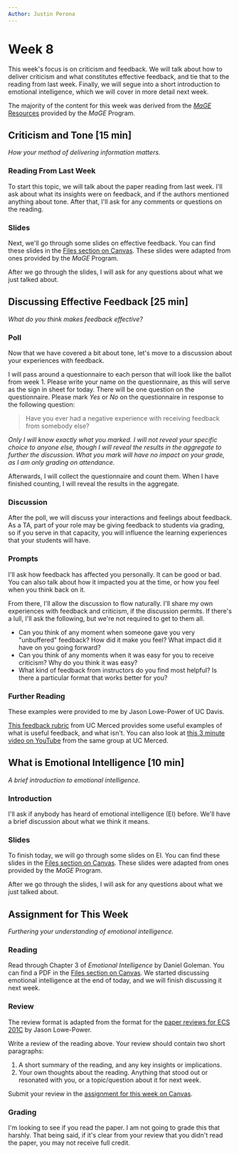 ```yaml
---
Author: Justin Perona
---
```


# Week 8

This week's focus is on criticism and feedback.
We will talk about how to deliver criticism and what constitutes effective feedback, and tie that to the reading from last week.
Finally, we will segue into a short introduction to emotional intelligence, which we will cover in more detail next week.

The majority of the content for this week was derived from the [*MaGE* Resources](https://sites.google.com/mtholyoke.edu/mage-training-curriculum/home) provided by the *MaGE* Program.

## Criticism and Tone [15 min]

*How your method of delivering information matters.*

### Reading From Last Week

To start this topic, we will talk about the paper reading from last week.
I'll ask about what its insights were on feedback, and if the authors mentioned anything about tone.
After that, I'll ask for any comments or questions on the reading.

### Slides

Next, we'll go through some slides on effective feedback.
You can find these slides in the [Files section on Canvas](https://canvas.ucdavis.edu/files/6660864/download?download_frd=1).
These slides were adapted from ones provided by the *MaGE* Program.

After we go through the slides, I will ask for any questions about what we just talked about.

## Discussing Effective Feedback [25 min]

*What do you think makes feedback effective?*

### Poll

Now that we have covered a bit about tone, let's move to a discussion about your experiences with feedback.

I will pass around a questionnaire to each person that will look like the ballot from week 1.
Please write your name on the questionnaire, as this will serve as the sign in sheet for today.
There will be one question on the questionnaire.
Please mark *Yes* or *No* on the questionnaire in response to the following question:

> Have you ever had a negative experience with receiving feedback from somebody else?

*Only I will know exactly what you marked.
I will not reveal your specific choice to anyone else, though I will reveal the results in the aggregate to further the discussion.
What you mark will have no impact on your grade, as I am only grading on attendance.*

Afterwards, I will collect the questionnaire and count them.
When I have finished counting, I will reveal the results in the aggregate.

### Discussion

After the poll, we will discuss your interactions and feelings about feedback.
As a TA, part of your role may be giving feedback to students via grading, so if you serve in that capacity, you will influence the learning experiences that your students will have.

### Prompts

I'll ask how feedback has affected you personally.
It can be good or bad.
You can also talk about how it impacted you at the time, or how you feel when you think back on it.

From there, I'll allow the discussion to flow naturally.
I'll share my own experiences with feedback and criticism, if the discussion permits.
If there's a lull, I'll ask the following, but we're not required to get to them all.

* Can you think of any moment when someone gave you very "unbuffered" feedback? How did it make you feel? What impact did it have on you going forward?
* Can you think of any moments when it was easy for you to receive criticism? Why do you think it was easy?
* What kind of feedback from instructors do you find most helpful? Is there a particular format that works better for you?

### Further Reading

These examples were provided to me by Jason Lowe-Power of UC Davis.

[This feedback rubric](https://canvas.ucdavis.edu/files/6660862/download?download_frd=1) from UC Merced provides some useful examples of what is useful feedback, and what isn't.
You can also look at [this 3 minute video on YouTube](https://www.youtube.com/watch?v=8-aaKMva4lc) from the same group at UC Merced.

## What is Emotional Intelligence [10 min]

*A brief introduction to emotional intelligence.*

### Introduction

I'll ask if anybody has heard of emotional intelligence (EI) before.
We'll have a brief discussion about what we think it means.

### Slides

To finish today, we will go through some slides on EI.
You can find these slides in the [Files section on Canvas](https://canvas.ucdavis.edu/files/6660863/download?download_frd=1).
These slides were adapted from ones provided by the *MaGE* Program.

After we go through the slides, I will ask for any questions about what we just talked about.

## Assignment for This Week

*Furthering your understanding of emotional intelligence.*

### Reading

Read through Chapter 3 of *Emotional Intelligence* by Daniel Goleman.
You can find a PDF in the [Files section on Canvas](https://canvas.ucdavis.edu/files/6660881/download?download_frd=1).
We started discussing emotional intelligence at the end of today, and we will finish discussing it next week.

### Review

The review format is adapted from the format for the [paper reviews for ECS 201C](https://github.com/jlpteaching/ECS201C/blob/master/syllabus.md#paper-reviews) by Jason Lowe-Power.

Write a review of the reading above.
Your review should contain two short paragraphs:

1. A short summary of the reading, and any key insights or implications.
2. Your own thoughts about the reading. Anything that stood out or resonated with you, or a topic/question about it for next week.

Submit your review in the [assignment for this week on Canvas](https://canvas.ucdavis.edu/courses/369850/assignments/372352).

### Grading

I'm looking to see if you read the paper.
I am not going to grade this that harshly.
That being said, if it's clear from your review that you didn't read the paper, you may not receive full credit.
